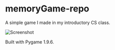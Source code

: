 # memoryGame-repo
A simple game I made in my introductory CS class.  

![Screenshot](memoryGame.screenshot.jpg)

Built with Pygame 1.9.6.
